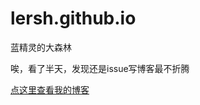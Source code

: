 # lersh.github.io
蓝精灵的大森林

唉，看了半天，发现还是issue写博客最不折腾

[点这里查看我的博客](https://github.com/lersh/lersh.github.io/issues)
